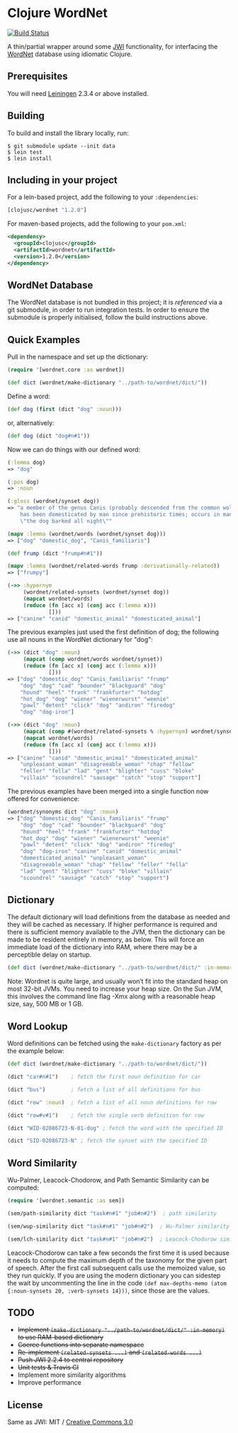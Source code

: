 # Clojure WordNet
[![Build Status](https://secure.travis-ci.org/clojusc/wordnet.png)](http://travis-ci.org/clojusc/wordnet)

A thin/partial wrapper around some [JWI](http://projects.csail.mit.edu/jwi/)
functionality, for interfacing the [WordNet](http://wordnet.princeton.edu/)
database using idiomatic Clojure.


## Prerequisites

You will need [Leiningen](https://github.com/technomancy/leiningen)
2.3.4 or above installed.


## Building

To build and install the library locally, run:

    $ git submodule update --init data
    $ lein test
    $ lein install


## Including in your project

For a lein-based project, add the following to your `:dependencies`:

```clojure
[clojusc/wordnet "1.2.0"]
```

For maven-based projects, add the following to your `pom.xml`:

```xml
<dependency>
  <groupId>clojusc</groupId>
  <artifactId>wordnet</artifactId>
  <version>1.2.0</version>
</dependency>
```


## WordNet Database

The WordNet database is not bundled in this project; it is _referenced_
via a git submodule, in order to run integration tests. In order to
ensure the submodule is properly initialised, follow the build
instructions above.


## Quick Examples

Pull in the namespace and set up the dictionary:

```clj
(require '[wordnet.core :as wordnet])

(def dict (wordnet/make-dictionary "../path-to/wordnet/dict/"))
```

Define a word:

```clj
(def dog (first (dict "dog" :noun)))
```

or, alternatively:

```clj
(def dog (dict "dog#n#1"))
```

Now we can do things with our defined word:

```clj
(:lemma dog)
=> "dog"

(:pos dog)
=> :noun

(:gloss (wordnet/synset dog))
=> "a member of the genus Canis (probably descended from the common wolf) that
    has been domesticated by man since prehistoric times; occurs in many breeds;
    \"the dog barked all night\""

(mapv :lemma (wordnet/words (wordnet/synset dog)))
=> ["dog" "domestic_dog", "Canis_familiaris"]

(def frump (dict "frump#n#1"))

(mapv :lemma (wordnet/related-words frump :derivationally-related))
=> ["frumpy"]

(->> :hypernym
     (wordnet/related-synsets (wordnet/synset dog))
     (mapcat wordnet/words)
     (reduce (fn [acc x] (conj acc (:lemma x)))
             []))
=> ["canine" "canid" "domestic_animal" "domesticated_animal"]
```

The previous examples just used the first definition of dog; the following use
all nouns in the WordNet dictionary for "dog":

```clj
(->> (dict "dog" :noun)
     (mapcat (comp wordnet/words wordnet/synset))
     (reduce (fn [acc x] (conj acc (:lemma x)))
             []))
=> ["dog" "domestic_dog" "Canis_familiaris" "frump"
    "dog" "dog" "cad" "bounder" "blackguard" "dog"
    "hound" "heel" "frank" "frankfurter" "hotdog"
    "hot_dog" "dog" "wiener" "wienerwurst" "weenie"
    "pawl" "detent" "click" "dog" "andiron" "firedog"
    "dog" "dog-iron"]

(->> (dict "dog" :noun)
     (mapcat (comp #(wordnet/related-synsets % :hypernym) wordnet/synset))
     (mapcat wordnet/words)
     (reduce (fn [acc x] (conj acc (:lemma x)))
             []))
=> ["canine" "canid" "domestic_animal" "domesticated_animal"
    "unpleasant_woman" "disagreeable_woman" "chap" "fellow"
    "feller" "fella" "lad" "gent" "blighter" "cuss" "bloke"
    "villain" "scoundrel" "sausage" "catch" "stop" "support"]
```

The previous examples have been merged into a single function now offered for
convenience:

```clj
(wordnet/synonyms dict "dog" :noun)
=> ["dog" "domestic_dog" "Canis_familiaris" "frump"
    "dog" "dog" "cad" "bounder" "blackguard" "dog"
    "hound" "heel" "frank" "frankfurter" "hotdog"
    "hot_dog" "dog" "wiener" "wienerwurst" "weenie"
    "pawl" "detent" "click" "dog" "andiron" "firedog"
    "dog" "dog-iron" "canine" "canid" "domestic_animal"
    "domesticated_animal" "unpleasant_woman"
    "disagreeable_woman" "chap" "fellow" "feller" "fella"
    "lad" "gent" "blighter" "cuss" "bloke" "villain"
    "scoundrel" "sausage" "catch" "stop" "support")
```


## Dictionary

The default dictionary will load definitions from the database as needed
and they will be cached as necessary. If higher performance is required
and there is sufficient memory available to the JVM, then the dictionary
can be made to be resident entirely in memory, as below. This will force
an immediate load of the dictionary into RAM, where there may be a
perceptible delay on startup.

```clojure
(def dict (wordnet/make-dictionary "../path-to/wordnet/dict/" :in-memory))
```

Note: Wordnet is quite large, and usually won’t fit into the standard heap on most
32-bit JVMs. You need to increase your heap size. On the Sun JVM, this involves
the command line flag -Xmx along with a reasonable heap size, say, 500 MB or 1 GB.


## Word Lookup

Word definitions can be fetched using the ```make-dictionary``` factory as per the
example below:

```clojure
(def dict (wordnet/make-dictionary "../path-to/wordnet/dict/"))

(dict "car#n#1")    ; fetch the first noun definition for car

(dict "bus")        ; fetch a list of all definitions for bus

(dict "row" :noun)  ; fetch a list of all noun definitions for row

(dict "row#v#1")    ; fetch the single verb definition for row

(dict "WID-02086723-N-01-dog" ; fetch the word with the specified ID

(dict "SID-02086723-N" ; fetch the synset with the specified ID
```

## Word Similarity 

Wu-Palmer, Leacock-Chodorow, and Path Semantic Similarity can be computed: 

```clojure
(require '[wordnet.semantic :as sem])

(sem/path-similarity dict "task#n#1" "job#n#2")  ; path similarity

(sem/wup-similarity dict "task#n#1" "job#n#2")  ; Wu-Palmer similarity

(sem/lch-similarity dict "task#n#1" "job#n#2")  ; Leacock-Chodorow similarity
```
Leacock-Chodorow can take a few seconds the first time it is used because it needs to 
compute the maximum depth of the taxonomy for the given part of speech.  After the first 
call subsequent calls use the memoized value, so they run quickly. 
If you are using the modern dictionary you can sidestep the wait by uncommenting the
line in the code `(def max-depths-memo (atom {:noun-synsets 20, :verb-synsets 14}))`, since those are the values.

## TODO

* ~~Implement ```(make-dictionary "../path-to/wordnet/dict/" :in-memory)``` to use
  RAM-based dictionary~~
* ~~Coerce functions into separate namespace~~
* ~~Re-implement ```(related-synsets ...)``` and ```(related-words ...)```~~
* ~~Push JWI 2.2.4 to central repository~~
* ~~Unit tests & Travis CI~~
* Implement more similarity algorithms
* Improve performance


## License

Same as JWI: MIT / [Creative Commons 3.0](http://creativecommons.org/licenses/by/3.0/legalcode)
